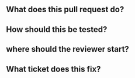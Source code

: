 ## What does this pull request do?

## How should this be tested?

## where should the reviewer start?

## What ticket does this fix?